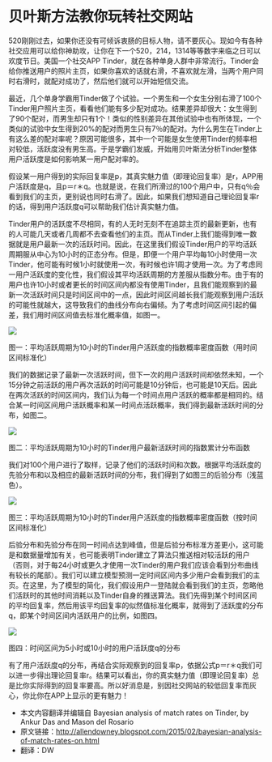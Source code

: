 # 贝叶斯方法教你玩转社交网站

520刚刚过去，如果你还没有可倾诉衷肠的目标人物，请不要灰心。现如今有各种社交应用可以给你神助攻，让你在下一个520，214，1314等等数字来临之日可以欢度节日。美国一个社交APP Tinder，就在各种单身人群中非常流行。Tinder会给你推送用户的照片主页，如果你喜欢的话就右滑，不喜欢就左滑，当两个用户同时右滑时，就配对成功了，然后他们就可以开始短信交流。
 
最近，几个单身学霸用Tinder做了个试验。一个男生和一个女生分别右滑了100个Tinder用户照片主页，看看他们能有多少配对成功。结果差异却很大：女生得到了90个配对，而男生却只有1个！类似的性别差异在其他试验中也有所体现，一个类似的试验中女生得到20%的配对而男生只有7％的配对。为什么男生在Tinder上有这么差的配对率呢？原因可能很多，其中一个可能是女生使用Tinder的频率相对较低，活跃度没有男生高。于是学霸们发威，开始用贝叶斯法分析Tinder整体用户活跃度是如何影响某一用户配对率的。
 
假设某一用户得到的实际回复率是p，其真实魅力值（即理论回复率）是r，APP用户活跃度是q，且p＝r＊q。也就是说，在我们所滑过的100个用户中，只有q％会看到我们的主页，更别说也同时右滑了。因此，如果我们想知道自己理论回复率r的话，得到用户活跃度q可以帮助我们估计真实魅力值。
 
Tinder用户的活跃度不尽相同，有的人无时无刻不在追踪主页的最新更新，也有的人可能几天或者几周都不去查看他们的主页。而从Tinder上我们能得到唯一数据就是用户最新一次的活跃时间。因此，在这里我们假设Tinder用户的平均活跃周期服从中心为10小时的正态分布。但是，即便一个用户平均每10小时使用一次Tinder，他可能有时候1小时就使用一次，有时候也许1周才使用一次。为了考虑同一用户活跃度的变化性，我们假设其平均活跃周期的方差服从指数分布。由于有的用户也许10小时或者更长的时间区间内都没有使用Tinder，且我们能观察到的最新一次活跃时间只是时间区间中的一点，因此时间区间越长我们能观察到用户活跃的可能性就越大，这导致我们的曲线分布向右偏倾。为了考虑时间区间引起的偏差，我们用时间区间值去标准化概率值，如图一。

![](http://mmbiz.qpic.cn/mmbiz/ghbI8QDvgWvUffJPPe59sN5IJ72QFmXxXGTmKxyFubk6Ay1cJKBGibCmgebGtOgRB0rSKuToHzJvLKF4qsmcQKw/640?wx_fmt=png&tp=webp&wxfrom=5)

<div class="text-center">
图一：平均活跃周期为10小时的Tinder用户活跃度的指数概率密度函数（用时间区间标准化）
</div>

我们的数据记录了最新一次活跃时间，但下一次的用户活跃时间却依然未知，一个15分钟之前活跃的用户再次活跃的时间可能是10分钟后，也可能是10天后。因此在两次活跃的时间区间内，我们认为每一个时间点用户活跃的概率都是相同的。结合某一时间区间用户活跃概率和某一时间点活跃概率，我们得到最新活跃时间的分布，如图二。

![](http://mmbiz.qpic.cn/mmbiz/ghbI8QDvgWvUffJPPe59sN5IJ72QFmXx9HSg506RTQn2mNPTVCpx1WxMpibheYicAj1T1ibeZJHicPyCgZB34Zbv2g/640?wx_fmt=png&tp=webp&wxfrom=5)

<div class="text-center">
图二：平均活跃周期为10小时的Tinder用户最新活跃时间的指数累计分布函数 
</div>

我们对100个用户进行了取样，记录了他们的活跃时间和次数。根据平均活跃度的先验分布和以及相应的最新活跃时间的分布，我们得到了如图三的后验分布（浅蓝色）。

![](http://mmbiz.qpic.cn/mmbiz/ghbI8QDvgWvUffJPPe59sN5IJ72QFmXxhETiaMiaaBianoPcuCm3vf8rJSBx9XyhVUA3n8Z7QsWdIqsInIPguTwSA/640?wx_fmt=png&tp=webp&wxfrom=5)

<div class="text-center">
图三：平均活跃周期为10小时的Tinder用户活跃度的指数概率密度函数（按时间区间标准化）
</div>

后验分布和先验分布在同一时间点达到峰值，但是后验分布标准方差更小，这可能是和数据量增加有关，也可能表明Tinder建立了算法只推送相对较活跃的用户（否则，对于每24小时或更久才使用一次Tinder的用户我们应该会看到分布曲线有较长的尾部）。我们可以建立模型预测一定时间区间内多少用户会看到我们的主页。在这里，为了模型的简化，我们假设用户一登陆就会看到我们的主页，忽略他们活跃时的其他时间消耗以及Tinder自身的推送算法。我们先得到某个时间区间的平均回复率，然后用该平均回复率的似然值标准化概率，就得到了活跃度的分布q，即某个时间区间内活跃用户的比例，如图四。

![](http://mmbiz.qpic.cn/mmbiz/ghbI8QDvgWvUffJPPe59sN5IJ72QFmXxFl8sGoe5dNYlKFagJBIDSibjscybtN2WEZHEDCHyDbsev3YPT0olWXw/640?wx_fmt=png&tp=webp&wxfrom=5)

<div class="text-center">
图四：时间区间为5小时或10小时的用户活跃度q的分布 
</div>

有了用户活跃度q的分布，再结合实际观察到的回复率p，依据公式p＝r＊q我们可以进一步得出理论回复率r。结果可以看出，你的真实魅力值（即理论回复率）总是比你实际得到的回复率要高。所以好消息是，别因社交网站的较低回复率而灰心，你比你在APP上显示的更有魅力！

- 本文内容翻译并编辑自 Bayesian analysis of match rates on Tinder, by Ankur Das and Mason del Rosario
- 原文链接：http://allendowney.blogspot.com/2015/02/bayesian-analysis-of-match-rates-on.html
- 翻译：DW